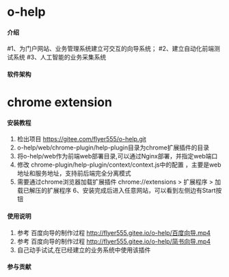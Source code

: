 # o-help

#### 介绍
#1、为门户网站、业务管理系统建立可交互的向导系统；
#2、建立自动化前端测试系统
#3、人工智能的业务采集系统

#### 软件架构
# chrome extension


#### 安装教程

1.  检出项目 https://gitee.com/flyer555/o-help.git
2.  o-help/web/chrome-plugin/help-plugin目录为chrome扩展插件的目录
3.  将o-help/web作为前端web部署目录,可以通过Nginx部署，并指定web端口
4.  修改 chrome-plugin/help-plugin/context/context.js中的配置 ，主要是web地址和服务地址，支持前后端完全分离模式
5.  需要通过chrome浏览器加载扩展插件
	chrome://extensions > 扩展程序 > 加载已解压的扩展程序
6、安装完成后进入任意网站，可以看到左侧边有Start按钮	

#### 使用说明

1.  参考 百度向导的制作过程 http://flyer555.gitee.io/o-help/百度向导.mp4
2.  参考 百度向导的制作过程 http://flyer555.gitee.io/o-help/简书向导.mp4
3.  自己动手试试,在已经建立的业务系统中使用该插件

#### 参与贡献

